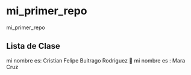 # mi_primer_repo

mi_primer_repo

## Lista de Clase

mi nombre es: Cristian Felipe Buitrago Rodriguez 🤔
mi nombre es : Mara Cruz